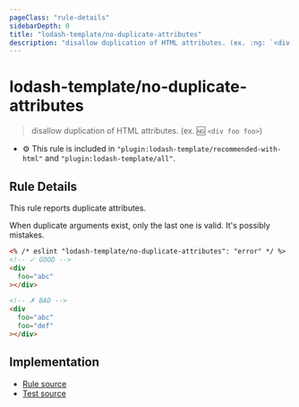 ```yaml
---
pageClass: "rule-details"
sidebarDepth: 0
title: "lodash-template/no-duplicate-attributes"
description: "disallow duplication of HTML attributes. (ex. :ng: `<div foo foo>`)"
---
```


# lodash-template/no-duplicate-attributes

> disallow duplication of HTML attributes. (ex. :ng: `<div foo foo>`)

- :gear: This rule is included in `"plugin:lodash-template/recommended-with-html"` and `"plugin:lodash-template/all"`.

## Rule Details

This rule reports duplicate attributes.

When duplicate arguments exist, only the last one is valid.
It's possibly mistakes.

<!-- prettier-ignore -->
```html
<% /* eslint "lodash-template/no-duplicate-attributes": "error" */ %>
<!-- ✓ GOOD -->
<div
  foo="abc"
></div>

<!-- ✗ BAD -->
<div
  foo="abc"
  foo="def"
></div>
```

## Implementation

- [Rule source](https://github.com/yusufkandemir/eslint-plugin-lodash-template/blob/master/lib/rules/no-duplicate-attributes.js)
- [Test source](https://github.com/yusufkandemir/eslint-plugin-lodash-template/blob/master/tests/lib/rules/no-duplicate-attributes.js)
